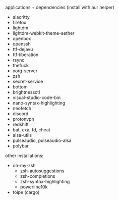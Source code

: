 applications + dependencies (install with aur helper)
- alacritty
- firefox
- lightdm
- lightdm-webkit-theme-aether
- openbox
- openssh
- ttf-dejavu
- ttf-liberation
- rsync
- thefuck
- xorg-server
- zsh
- secret-service
- bottom
- brightnessctl
- visual-studio-code-bin
- nano-syntax-highlighting
- neofetch
- discord
- protonvpn
- redshift
- bat, exa, fd, cheat
- alsa-utils
- pulseaudio, pulseaudio-alsa
- polybar

other installations:
 - oh-my-zsh
    - zsh-autosuggestions
    - zsh-completions
    - zsh-syntax-highlighting
    - powerline10k
 - toipe (cargo)
